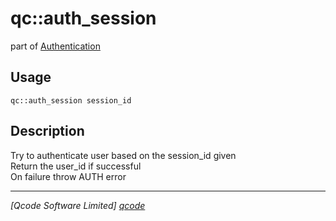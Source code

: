 qc::auth_session
================

part of [Authentication](../auth.md)

Usage
-----
`qc::auth_session session_id`

Description
-----------
Try to authenticate user based on the session_id given<br/>Return the user_id if successful<br/>On failure throw AUTH error

----------------------------------
*[Qcode Software Limited] [qcode]*

[qcode]: http://www.qcode.co.uk "Qcode Software"